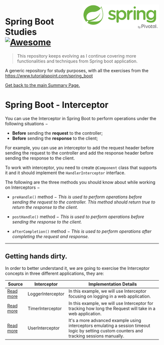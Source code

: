 <img width="250" src="img/spring-by-pivotal.png" align="right" />

# Spring Boot Studies [![Awesome](https://cdn.rawgit.com/sindresorhus/awesome/d7305f38d29fed78fa85652e3a63e154dd8e8829/media/badge.svg)](https://github.com/sindresorhus/awesome)
> This repository keeps evolving as I continue covering more functionalities and techniques from Spring boot application.

A generic repository for study purposes, with all the exercises from the https://www.tutorialspoint.com/spring_boot

[Get back to the main Summary Page.](https://github.com/guilhermeborgesbastos/Spring-Boot-Studies)


# Spring Boot - Interceptor

You can use the Interceptor in Spring Boot to perform operations under the following situations −

* **Before** sending the **request** to the controller;
* **Before** sending the **response** to the client;

For example, you can use an interceptor to add the request header before sending the request to the controller and add the response header before sending the response to the client.

To work with interceptor, you need to create `@Component` class that supports it and it should implement the `HandlerInterceptor` interface.

The following are the three methods you should know about while working on Interceptors −

* `preHandle()` method − *This is used to perform operations before sending the request to the controller. This method should return true to return the response to the client.*

* `postHandle()` method − *This is used to perform operations before sending the response to the client.*

* `afterCompletion()` method − *This is used to perform operations after completing the request and response.*

___


## Getting hands dirty.

In order to better understand it, we are going to exercise the Interceptor concepts in three different applications, they are:

|  Source    | Interceptor    | Implementation Details |
| --------|---------|-------|
| [Read more](http://google.com)   | LoggerInterceptor   |  In this example, we will use Interceptor focusing on logging in a web application.     |
| [Read more](http://google.com)  | TimerInterceptor |  In this example, we will use Interceptor for tracking how long the Request will take in a web application.   |
| [Read more](http://google.com)  | UserInterceptor | It's a more advanced example using interceptors emulating a session timeout logic by setting custom counters and tracking sessions manually.  |